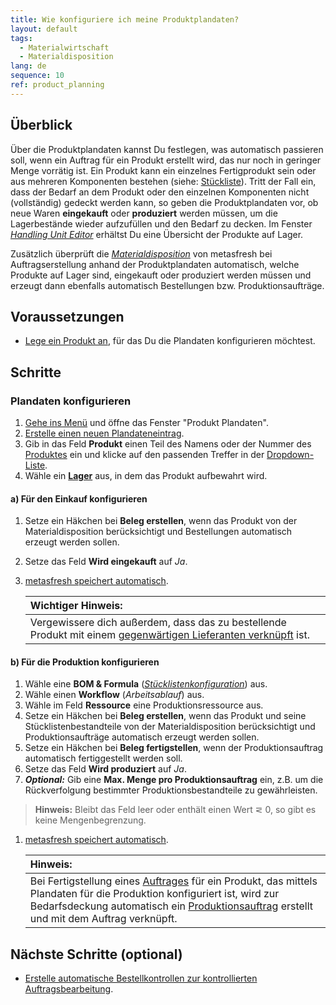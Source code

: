 ```yaml
---
title: Wie konfiguriere ich meine Produktplandaten?
layout: default
tags:
  - Materialwirtschaft
  - Materialdisposition
lang: de
sequence: 10
ref: product_planning
---
```


## Überblick
Über die Produktplandaten kannst Du festlegen, was automatisch passieren soll, wenn ein Auftrag für ein Produkt erstellt wird, das nur noch in geringer Menge vorrätig ist. Ein Produkt kann ein einzelnes Fertigprodukt sein oder aus mehreren Komponenten bestehen (siehe: [Stückliste](Stueckliste_erstellen)). Tritt der Fall ein, dass der Bedarf an dem Produkt oder den einzelnen Komponenten nicht (vollständig) gedeckt werden kann, so geben die Produktplandaten vor, ob neue Waren **eingekauft** oder **produziert** werden müssen, um die Lagerbestände wieder aufzufüllen und den Bedarf zu decken. Im Fenster [*Handling Unit Editor*](Menu) erhältst Du eine Übersicht der Produkte auf Lager.

Zusätzlich überprüft die [*Materialdisposition*](Materialdisposition_Grundlagen) von metasfresh bei Auftragserstellung anhand der Produktplandaten automatisch, welche Produkte auf Lager sind, eingekauft oder produziert werden müssen und erzeugt dann ebenfalls automatisch Bestellungen bzw. Produktionsaufträge.

## Voraussetzungen
- [Lege ein Produkt an](NeuesProdukt), für das Du die Plandaten konfigurieren möchtest.

## Schritte

### Plandaten konfigurieren
1. [Gehe ins Menü](Menu) und öffne das Fenster "Produkt Plandaten".
1. [Erstelle einen neuen Plandateneintrag](Neuer_Datensatz_Fenster_Webui).
1. Gib in das Feld **Produkt** einen Teil des Namens oder der Nummer des [Produktes](NeuesProdukt) ein und klicke auf den passenden Treffer in der <a href="Keyboard_Shortcuts_Liste#dropdown" title="Dynamisches Suchfeld (Autocomplete)">Dropdown-Liste</a>.
1. Wähle ein [**Lager**](Neues_Lager_anlegen) aus, in dem das Produkt aufbewahrt wird.

#### a) Für den Einkauf konfigurieren
1. Setze ein Häkchen bei **Beleg erstellen**, wenn das Produkt von der Materialdisposition berücksichtigt und Bestellungen automatisch erzeugt werden sollen.
1. Setze das Feld **Wird eingekauft** auf *Ja*.
1. [metasfresh speichert automatisch](Speicheranzeige).

    | **Wichtiger Hinweis:** |
    | :--- |
    | Vergewissere dich außerdem, dass das zu bestellende Produkt mit einem [gegenwärtigen Lieferanten verknüpft](Gegenwaertigen_Lieferanten_festlegen) ist. |

#### b) Für die Produktion konfigurieren
1. Wähle eine **BOM & Formula** ([*Stücklistenkonfiguration*](Stueckliste_erstellen)) aus.
1. Wähle einen **Workflow** (*Arbeitsablauf*) aus.
1. Wähle im Feld **Ressource** eine Produktionsressource aus.
1. Setze ein Häkchen bei **Beleg erstellen**, wenn das Produkt und seine Stücklistenbestandteile von der Materialdisposition berücksichtigt und Produktionsaufträge automatisch erzeugt werden sollen.
1. Setze ein Häkchen bei **Beleg fertigstellen**, wenn der Produktionsauftrag automatisch fertiggestellt werden soll.
1. Setze das Feld **Wird produziert** auf *Ja*.
1. ***Optional:*** Gib eine **Max. Menge pro Produktionsauftrag** ein, z.B. um die Rückverfolgung bestimmter Produktionsbestandteile zu gewährleisten.
 >**Hinweis:** Bleibt das Feld leer oder enthält einen Wert &#8924; 0, so gibt es keine Mengenbegrenzung.

1. [metasfresh speichert automatisch](Speicheranzeige).

    | **Hinweis:** |
    | :--- |
    | Bei Fertigstellung eines [Auftrages](Auftrag_erfassen) für ein Produkt, das mittels Plandaten für die Produktion konfiguriert ist, wird zur Bedarfsdeckung automatisch ein [Produktionsauftrag](NeuerProduktionsauftrag) erstellt und mit dem Auftrag verknüpft. |

## Nächste Schritte (optional)
- [Erstelle automatische Bestellkontrollen zur kontrollierten Auftragsbearbeitung](Automatische_Bestellkontrollen).
